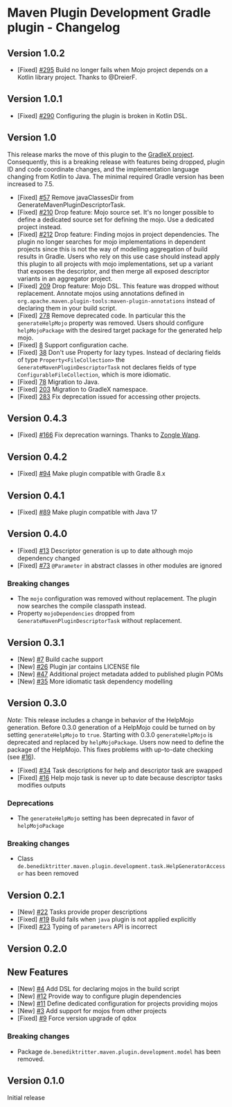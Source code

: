 # Maven Plugin Development Gradle plugin - Changelog

## Version 1.0.2

* [Fixed] [#295](https://github.com/gradlex-org/maven-plugin-development/issues/295) Build no longer fails when Mojo project depends on a Kotlin library project. Thanks to @DreierF.

## Version 1.0.1

* [Fixed] [#290](https://github.com/gradlex-org/maven-plugin-development/issues/290) Configuring the plugin is broken in Kotlin DSL.

## Version 1.0

This release marks the move of this plugin to the [GradleX project](https://github.com/gradlex-org).
Consequently, this is a breaking release with features being dropped, plugin ID and code coordinate changes, and the implementation language changing from Kotlin to Java.
The minimal required Gradle version has been increased to 7.5.

* [Fixed] [#57](https://github.com/gradlex-org/maven-plugin-development/issues/57) Remove javaClassesDir from GenerateMavenPluginDescriptorTask.
* [Fixed] [#210](https://github.com/gradlex-org/maven-plugin-development/issues/210) Drop feature: Mojo source set. 
    It's no longer possible to define a dedicated source set for defining the mojo.
    Use a dedicated project instead.
* [Fixed] [#212](https://github.com/gradlex-org/maven-plugin-development/issues/212) Drop feature: Finding mojos in project dependencies.
    The plugin no longer searches for mojo implementations in dependent projects since this is not the way of modelling aggregation of build results in Gradle.
    Users who rely on this use case should instead apply this plugin to all projects with mojo implementations, set up a variant that exposes the descriptor, and then merge all exposed descriptor variants in an aggregator project.
* [Fixed] [209](https://github.com/gradlex-org/maven-plugin-development/issues/209) Drop feature: Mojo DSL.
    This feature was dropped without replacement.
    Annotate mojos using annotations defined in `org.apache.maven.plugin-tools:maven-plugin-annotations` instead of declaring them in your build script.
* [Fixed] [278](https://github.com/gradlex-org/maven-plugin-development/issues/278) Remove deprecated code.
    In particular this the `generateHelpMojo` property was removed.
    Users should configure `helpMojoPackage` with the desired target package for the generated help mojo.
* [Fixed] [8](https://github.com/gradlex-org/maven-plugin-development/issues/278) Support configuration cache.
* [Fixed] [38](https://github.com/gradlex-org/maven-plugin-development/issues/278) Don't use Property for lazy types.
    Instead of declaring fields of type `Property<FileCollection>` the `GenerateMavenPluginDescriptorTask` not declares fields of type `ConfigurableFileCollection`, which is more idiomatic.
* [Fixed] [78](https://github.com/gradlex-org/maven-plugin-development/issues/78) Migration to Java.
* [Fixed] [203](https://github.com/gradlex-org/maven-plugin-development/issues/203) Migration to GradleX namespace.
* [Fixed] [283](https://github.com/gradlex-org/maven-plugin-development/issues/283) Fix deprecation issued for accessing other projects.

## Version 0.4.3

* [Fixed] [#166](https://github.com/britter/maven-plugin-development/issues/166) Fix deprecation warnings. Thanks to [Zongle Wang](https://github.com/Goooler).

## Version 0.4.2

* [Fixed] [#94](https://github.com/britter/maven-plugin-development/pull/94) Make plugin compatible with Gradle 8.x

## Version 0.4.1

* [Fixed] [#89](https://github.com/britter/maven-plugin-development/pull/89) Make plugin compatible with Java 17

## Version 0.4.0

* [Fixed] [#13](https://github.com/britter/maven-plugin-development/issues/13) Descriptor generation is up to date although mojo dependency changed
* [Fixed] [#73](https://github.com/britter/maven-plugin-development/issues/73) `@Parameter` in abstract classes in other modules are ignored

### Breaking changes

* The `mojo` configuration was removed without replacement.
  The plugin now searches the compile classpath instead.
* Property `mojoDependencies` dropped from `GenerateMavenPluginDescriptorTask` without replacement.

## Version 0.3.1

* [New] [#7](https://github.com/britter/maven-plugin-development/issues/7) Build cache support
* [New] [#26](https://github.com/britter/maven-plugin-development/issues/26) Plugin jar contains LICENSE file
* [New] [#47](https://github.com/britter/maven-plugin-development/issues/47) Additional project metadata added to published plugin POMs
* [New] [#35](https://github.com/britter/maven-plugin-development/issues/35) More idiomatic task dependency modelling

## Version 0.3.0

*Note:* This release includes a change in behavior of the HelpMojo generation.
Before 0.3.0 generation of a HelpMojo could be turned on by setting `generateHelpMojo` to `true`.
Starting with 0.3.0 `generateHelpMojo` is deprecated and replaced by `helpMojoPackage`.
Users now need to define the package of the HelpMojo.
This fixes problems with up-to-date checking (see [#16](https://github.com/britter/maven-plugin-development/issues/16)).

* [Fixed] [#34](https://github.com/britter/maven-plugin-development/issues/34) Task descriptions for help and descriptor task are swapped
* [Fixed] [#16](https://github.com/britter/maven-plugin-development/issues/16) Help mojo task is never up to date because descriptor tasks modifies outputs

### Deprecations

* The `generateHelpMojo` setting has been deprecated in favor of `helpMojoPackage`

### Breaking changes

* Class `de.benediktritter.maven.plugin.development.task.HelpGeneratorAccessor` has been removed

## Version 0.2.1

* [New] [#22](https://github.com/britter/maven-plugin-development/issues/22) Tasks provide proper descriptions
* [Fixed] [#19](https://github.com/britter/maven-plugin-development/issues/19) Build fails when `java` plugin is not applied explicitly
* [Fixed] [#23](https://github.com/britter/maven-plugin-development/issues/23) Typing of `parameters` API is incorrect

## Version 0.2.0

## New Features

* [New] [#4](https://github.com/britter/maven-plugin-development/issues/4) Add DSL for declaring mojos in the build script
* [New] [#12](https://github.com/britter/maven-plugin-development/issues/12) Provide way to configure plugin dependencies
* [New] [#11](https://github.com/britter/maven-plugin-development/issues/11) Define dedicated configuration for projects providing mojos
* [New] [#3](https://github.com/britter/maven-plugin-development/issues/3) Add support for mojos from other projects
* [Fixed] [#9](https://github.com/britter/maven-plugin-development/issues/9) Force version upgrade of qdox

### Breaking changes

* Package `de.benediktritter.maven.plugin.development.model` has been removed.

## Version 0.1.0

Initial release
